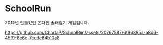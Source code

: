 # SchoolRun
2015년 만들었던 온라인 술래잡기 게임입니다.


https://github.com/ChartaP/SchoolRun/assets/20767587/6f96395a-a8d6-45f9-8e6e-7cede64b10a8

